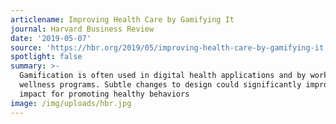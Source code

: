 ```yaml
---
articlename: Improving Health Care by Gamifying It
journal: Harvard Business Review
date: '2019-05-07'
source: 'https://hbr.org/2019/05/improving-health-care-by-gamifying-it'
spotlight: false
summary: >-
  Gamification is often used in digital health applications and by workplace
  wellness programs. Subtle changes to design could significantly improve its
  impact for promoting healthy behaviors
image: /img/uploads/hbr.jpg
---
```


